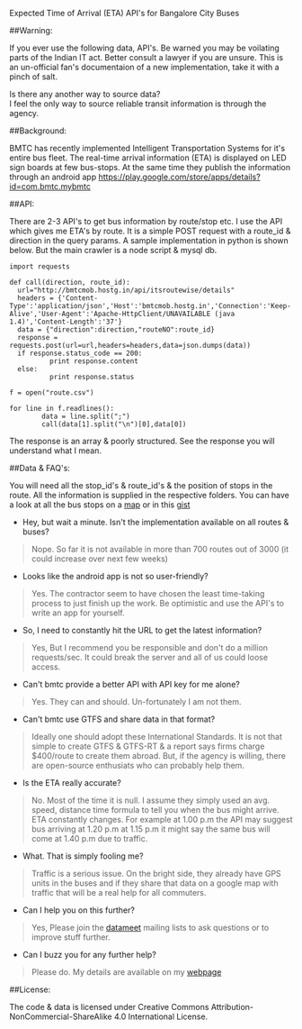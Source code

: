 Expected Time of Arrival (ETA) API's for Bangalore City Buses

##Warning:

If you ever use the following data, API's. Be warned you may be voilating parts of the Indian IT act. Better consult a lawyer if you are unsure. This is an un-official fan's documentaion of a new implementation, take it with a pinch of salt.

Is there any another way to source data?  
I feel the only way to source reliable transit information is through the agency. 


##Background:

BMTC has recently implemented Intelligent Transportation Systems for it's entire bus fleet. The real-time arrival information (ETA) is displayed on LED sign boards at few bus-stops. At the same time they publish the information through an android app https://play.google.com/store/apps/details?id=com.bmtc.mybmtc

##API:

There are 2-3 API's to get bus information by route/stop etc. I use the API which gives me ETA's by route. It is a simple POST request with a route_id & direction in the query params. A sample implementation in python is shown below. But the main crawler is a node script & mysql db.

```
import requests

def call(direction, route_id):
  url="http://bmtcmob.hostg.in/api/itsroutewise/details"
  headers = {'Content-Type':'application/json','Host':'bmtcmob.hostg.in','Connection':'Keep-Alive','User-Agent':'Apache-HttpClient/UNAVAILABLE (java 1.4)','Content-Length':'37'}
  data = {"direction":direction,"routeNO":route_id}
  response = requests.post(url=url,headers=headers,data=json.dumps(data))
  if response.status_code == 200:
          print response.content
  else:
          print response.status

f = open("route.csv")

for line in f.readlines():
        data = line.split(";")
        call(data[1].split("\n")[0],data[0])

```

The response is an array & poorly structured. See the response you will understand what I mean. 



##Data & FAQ's:

You will need all the stop_id's & route_id's & the position of stops in the route. All the information is supplied in the respective folders. You can have a look at all the bus stops on a [map](http://bl.ocks.org/d/5e7b92f97c52d937d10d91436ec2826d) or in this [gist](https://gist.github.com/iotakodali/5ee8d50c4f57c1ff9028bf9d6e87a63a) 

* Hey, but wait a minute. Isn't the implementation available on all routes & buses?
> Nope. So far it is not available in more than 700 routes out of 3000 (it could increase over next few weeks)

* Looks like the android app is not so user-friendly?
> Yes. The contractor seem to have chosen the least time-taking process to just finish up the work. Be optimistic and use the API's to write an app for yourself.

* So, I need to constantly hit the URL to get the latest information?
> Yes, But I recommend you be responsible and don't do a million requests/sec. It could break the server and all of us could loose access.

* Can't bmtc provide a better API with API key for me alone?
> Yes. They can and should. Un-fortunately I am not them. 

* Can't bmtc use GTFS and share data in that format?
> Ideally one should adopt these International Standards. It is not that simple to create GTFS & GTFS-RT & a report says firms charge $400/route to create them abroad. But, if the agency is willing, there are open-source enthusiats who can probably help them. 

* Is the ETA really accurate?
> No. Most of the time it is null. I assume they simply used an avg. speed, distance time formula to tell you when the bus might arrive. ETA constantly changes. For example at 1.00 p.m the API may suggest bus arriving at 1.20 p.m at 1.15 p.m it might say the same bus will come at 1.40 p.m due to traffic.

* What. That is simply fooling me?
> Traffic is a serious issue. On the bright side, they already have GPS units in the buses and if they share that data on a google map with traffic that will be a real help for all commuters. 

* Can I help you on this further?
> Yes, Please join the [datameet](http://datameet.org/) mailing lists to ask questions or to improve stuff further.

* Can I buzz you for any further help?
> Please do. My details are available on my [webpage](www.lostprogrammer.com)

##License:

The code & data is licensed under Creative Commons Attribution-NonCommercial-ShareAlike 4.0 International License.
